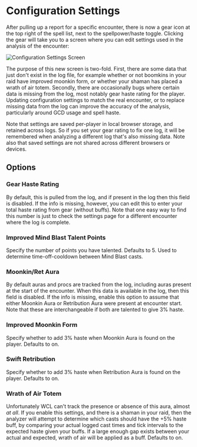 # Configuration Settings

After pulling up a report for a specific encounter, there is now a gear icon at the top right of the spell list, next
to the spellpower/haste toggle. Clicking the gear will take you to a screen where you can edit settings used in the
analysis of the encounter:

![Configuration Settings Screen](https://raw.githubusercontent.com/thewellnamed/shadow/main/docs/images/settings-screen.png)

The purpose of this new screen is two-fold. First, there are some data that just don't exist in the log file, for
example whether or not boomkins in your raid have improved moonkin form, or whether your shaman has placed a wrath
of air totem. Secondly, there are occasionally bugs where certain data is missing from the log, most notably gear
haste rating for the player. Updating configuration settings to match the real encounter, or to replace missing data
from the log can improve the accuracy of the analysis, particularly around GCD usage and spell haste.

Note that settings are saved per-player in local browser storage, and retained across logs. So if you set your gear rating
to fix one log, it will be remembered when analyzing a different log that's also missing data. Note also that saved
settings are not shared across different browsers or devices.

## Options

### Gear Haste Rating

By default, this is pulled from the log, and if present in the log then this field is disabled. If the info is missing,
however, you can edit this to enter your total haste rating from gear (without buffs). Note that one easy way to find
this number is just to check the settings page for a different encounter where the log is complete.

### Improved Mind Blast Talent Points

Specify the number of points you have talented. Defaults to 5. Used to determine time-off-cooldown between Mind Blast casts.

### Moonkin/Ret Aura

By default auras and procs are tracked from the log, including auras present at the start of the encounter. When this data
is available in the log, then this field is disabled. If the info is missing, enable this option to assume that either
Moonkin Aura or Retribution Aura were present at encounter start. Note that these are interchangeable if both are talented to
give 3% haste.

### Improved Moonkin Form

Specify whether to add 3% haste when Moonkin Aura is found on the player. Defaults to on.

### Swift Retribution

Specify whether to add 3% haste when Retribution Aura is found on the player. Defaults to on.

### Wrath of Air Totem

Unfortunately WCL can't track the presence or absence of this aura, almost _at all_. If you enable this settings,
and there is a shaman in your raid, then the analyzer will attempt to determine which casts should have the +5% haste buff,
by comparing your actual logged cast times and tick intervals to the expected haste given your buffs. If a large enough gap exists
between your actual and expected, wrath of air will be applied as a buff. Defaults to on.
